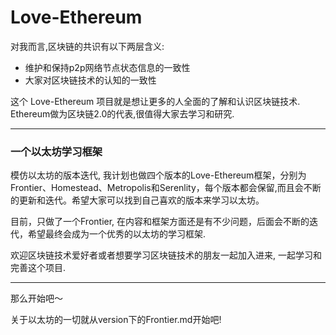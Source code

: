 # Love-Ethereum

对我而言,区块链的共识有以下两层含义:

*  维护和保持p2p网络节点状态信息的一致性
*  大家对区块链技术的认知的一致性

这个 Love-Ethereum 项目就是想让更多的人全面的了解和认识区块链技术. Ethereum做为区块链2.0的代表,很值得大家去学习和研究.

------------------------------------------------------------------------------------------
### 一个以太坊学习框架

模仿以太坊的版本迭代, 我计划也做四个版本的Love-Ethereum框架，分别为Frontier、Homestead、Metropolis和Serenlity，每个版本都会保留,而且会不断的更新和迭代。希望大家可以找到自己喜欢的版本来学习以太坊。


目前，只做了一个Frontier, 在内容和框架方面还是有不少问题，后面会不断的迭代，希望最终会成为一个优秀的以太坊的学习框架.


欢迎区块链技术爱好者或者想要学习区块链技术的朋友一起加入进来, 一起学习和完善这个项目.

------------------------------------------------------------------------------------------

那么开始吧～


关于以太坊的一切就从version下的Frontier.md开始吧!





